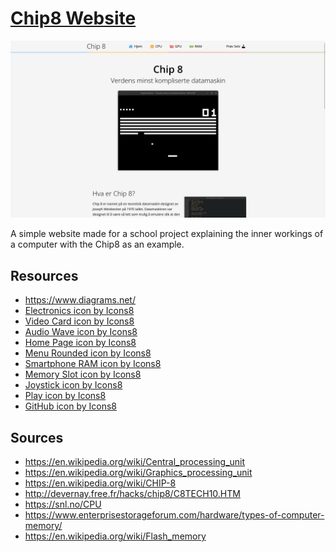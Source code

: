 # [Chip8 Website](https://jovialen.github.io/chip8-website)

<p align="center">
  <img width="600"
       alt="Image of the website"
       src="./assets/images/website_example.png">
</p>

A simple website made for a school project explaining the inner workings of a computer with the Chip8 as an example.

## Resources

- https://www.diagrams.net/
- <a target="_blank" href="https://icons8.com/icon/pEiMVxBH7wDK/electronics">Electronics icon by Icons8</a>
- <a target="_blank" href="https://icons8.com/icon/B2PRRqjuZtEv/video-card">Video Card icon by Icons8</a>
- <a target="_blank" href="https://icons8.com/icon/jFD5FvqNIKDl/audio-wave">Audio Wave icon by Icons8</a>
- <a target="_blank" href="https://icons8.com/icon/0IolQYKA7OLQ/home-page">Home Page icon by Icons8</a>
- <a target="_blank" href="https://icons8.com/icon/S5biqohaDgd1/menu-rounded">Menu Rounded icon by Icons8</a>
- <a target="_blank" href="https://icons8.com/icon/4Sjrm3bwm9Lv/smartphone-ram">Smartphone RAM icon by Icons8</a>
- <a target="_blank" href="https://icons8.com/icon/9yIsjC9VistG/memory-slot">Memory Slot icon by Icons8</a>
- <a target="_blank" href="https://icons8.com/icon/SFam5RUt1kup/joystick">Joystick icon by Icons8</a>
- <a target="_blank" href="https://icons8.com/icon/Uh8hvgeb99i5/play">Play icon by Icons8</a>
- <a target="_blank" href="https://icons8.com/icon/fmFqQmR0UdsR/github">GitHub icon by Icons8</a>

## Sources

- https://en.wikipedia.org/wiki/Central_processing_unit
- https://en.wikipedia.org/wiki/Graphics_processing_unit
- https://en.wikipedia.org/wiki/CHIP-8
- http://devernay.free.fr/hacks/chip8/C8TECH10.HTM
- https://snl.no/CPU
- https://www.enterprisestorageforum.com/hardware/types-of-computer-memory/
- https://en.wikipedia.org/wiki/Flash_memory
